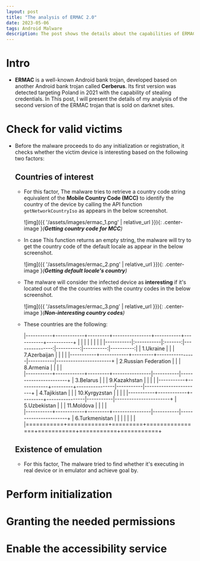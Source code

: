 ```yaml
---
layout: post
title: "The analysis of ERMAC 2.0"
date: 2023-05-06
tags: Android Malware
description: The post shows the details about the capabilities of ERMAC android bank trojan version 2.0
---
```


# Intro
- **ERMAC** is a well-known Android bank trojan, developed based on another Android bank trojan called **Cerberus**. Its first version was detected targeting Poland in 2021 with the capability of stealing credentials. In This post, I will present the details of my analysis of the second version of the ERMAC trojan that is sold on darknet sites.   

# Check for valid victims
- Before the malware proceeds to do any initialization or registration, it checks whether the victim device is interesting based on the following two factors: 
 
  ## Countries of interest 
  - For this factor, The malware tries to retrieve a country code string equivalent of the **Mobile Country Code (MCC)** to identify the country of the device by calling the API function `getNetworkCountryIso` as appears in the below screenshot. 
  
    ![img]({{ '/assets/images/ermac_1.png' | relative_url }}){: .center-image }*(**Getting country code for MCC**)*
  
  - In case This function returns an empty string, the malware will try to get the country code of the default locale as appear in the below screenshot.
     
     ![img]({{ '/assets/images/ermac_2.png' | relative_url }}){: .center-image }*(**Getting default locale's country**)*
     
  - The malware will consider the infected device as **interesting** if it's located out of the the countries with the country codes in the below screenshot.
     
     ![img]({{ '/assets/images/ermac_3.png' | relative_url }}){: .center-image }*(**Non-interesting country codes**)*
  
  - These countries are the following: 

    |-----------+------------+---------+----------------+-----------+-----------+-----------+
    |           |            |         |                |           |           |           |
    |-----------|:-----------|:-------:|---------------:|----------:|----------:|----------:|
    | 1.Ukraine |            |         | 7.Azerbaijan   |           |           |           |
    |-----------+------------+---------+----------------|-----------|-----------------------+
    | 2.Russian Federation | |         | 8.Armenia      |           |           |           |         
    |-----------+------------+---------+----------------|-----------|-----------------------+
    | 3.Belarus |            |         | 9.Kazakhstan   |           |           |          |
    |-----------+------------+---------+----------------|-----------|-----------------------+
    | 4.Tajikistan |         |         | 10.Kyrgyzstan  |           |           |           |
    |-----------+------------+---------+----------------|-----------|-----------------------+
    | 5.Uzbekistan |         |         | 11.Moldova     |           |           |           |         
    |-----------+------------+---------+----------------|-----------|-----------------------+
    | 6.Turkmenistan |       |         |                |           |           |           |          
    |===========+============+=========+================+===========+===========+===========+

   
  ## Existence of emulation
  - For this factor, The malware tried to find whether it's executing in real device or in emulator and achieve goal by.


# Perform initialization

# Granting the needed permissions

# Enable the accessibility service

 
